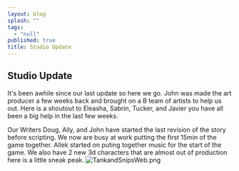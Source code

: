 ```yaml
---
layout: blog
splash: ""
tags: 
  - "null"
published: true
title: Studio Update
---
```




## Studio Update
It's been awhile since our last update so here we go.
John was made the art producer a few weeks back and brought on a B team of artists to help us out. Here is a shoutout to Eleasha, Sabrin, Tucker, and Javier you have all been a big help in the last few weeks.

Our Writers Doug, Ally, and John have started the last revision of the story before scripting. We now are busy at work putting the first 15min of the game together. Allek started on puting together music for the start of the game. We also have 2 new 3d characters that are almost out of production here is a little sneak peak. 
![TankandSnipsWeb.png]({{site.baseurl}}/media/TankandSnipsWeb.png)

